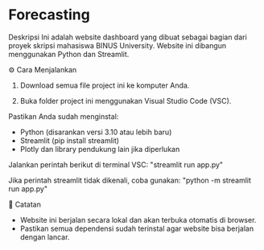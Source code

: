 # Forecasting
Deskripsi
Ini adalah website dashboard yang dibuat sebagai bagian dari proyek skripsi mahasiswa BINUS University. Website ini dibangun menggunakan Python dan Streamlit.

⚙️ Cara Menjalankan
1. Download semua file project ini ke komputer Anda.

2. Buka folder project ini menggunakan Visual Studio Code (VSC).

Pastikan Anda sudah menginstal:
- Python (disarankan versi 3.10 atau lebih baru)
- Streamlit (pip install streamlit)
- Plotly dan library pendukung lain jika diperlukan

Jalankan perintah berikut di terminal VSC:
"streamlit run app.py"

Jika perintah streamlit tidak dikenali, coba gunakan:
"python -m streamlit run app.py"


📝 Catatan
- Website ini berjalan secara lokal dan akan terbuka otomatis di browser.
- Pastikan semua dependensi sudah terinstal agar website bisa berjalan dengan lancar.
